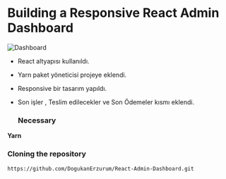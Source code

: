 # Building a Responsive React Admin Dashboard
![Dashboard](https://github.com/DogukanErzurum/React-Admin-Dashboard/assets/93072322/151e32f9-888b-405e-99f0-616793d4c4c6)

- React altyapısı kullanıldı.
- Yarn paket yöneticisi projeye eklendi.
- Responsive bir tasarım yapıldı.
- Son işler , Teslim edilecekler ve Son Ödemeler kısmı eklendi.

  ### Necessary

**Yarn**

### Cloning the repository

```shell
https://github.com/DogukanErzurum/React-Admin-Dashboard.git
```
